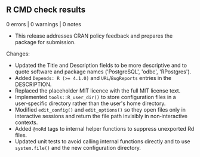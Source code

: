 ## R CMD check results

0 errors | 0 warnings | 0 notes

* This release addresses CRAN policy feedback and prepares the package for submission.

Changes:

* Updated the Title and Description fields to be more descriptive and to quote
  software and package names ('PostgreSQL', 'odbc', 'RPostgres').
* Added `Depends: R (>= 4.1.0)` and `URL`/`BugReports` entries in the DESCRIPTION.
* Replaced the placeholder MIT licence with the full MIT license text.
* Implemented `tools::R_user_dir()` to store configuration files in a
  user‑specific directory rather than the user's home directory.
* Modified `edit_config()` and `edit_options()` so they open files only in
  interactive sessions and return the file path invisibly in non‑interactive
  contexts.
* Added `@noRd` tags to internal helper functions to suppress unexported Rd files.
* Updated unit tests to avoid calling internal functions directly and to use
  `system.file()` and the new configuration directory.

